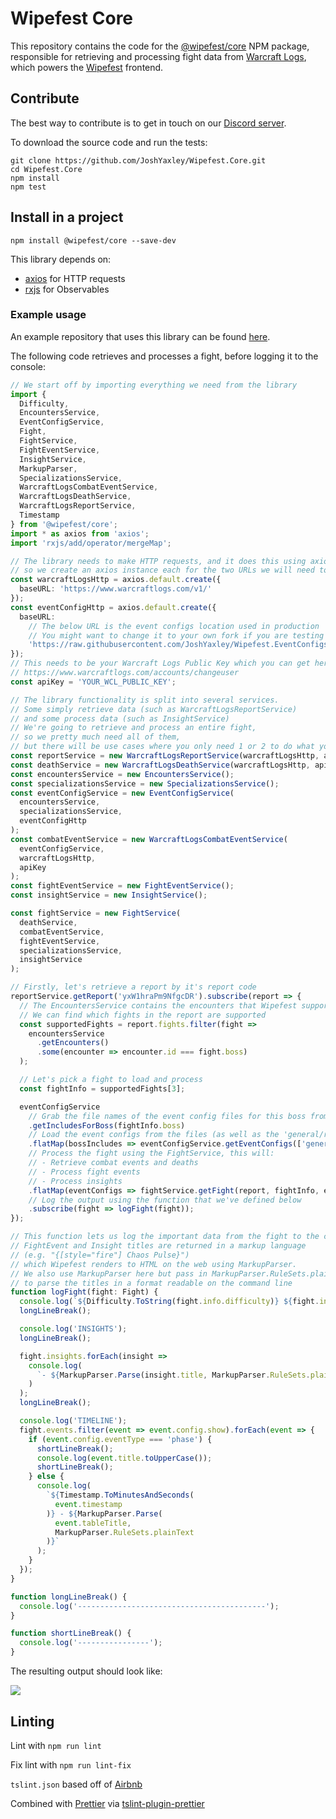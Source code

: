 ﻿# Wipefest Core

This repository contains the code for the
[@wipefest/core](https://www.npmjs.com/package/@wipefest/core)
NPM package,
responsible for retrieving and processing fight data from
[Warcraft Logs](https://www.warcraftlogs.com),
which powers the
[Wipefest](https://www.wipefest.net)
frontend.

## Contribute

The best way to contribute is to get in touch on our
[Discord server](https://discord.gg/QhE4hfS).

To download the source code and run the tests:

```
git clone https://github.com/JoshYaxley/Wipefest.Core.git
cd Wipefest.Core
npm install
npm test
```

## Install in a project

`npm install @wipefest/core --save-dev`

This library depends on:

* [axios](https://www.npmjs.com/package/axios) for HTTP requests
* [rxjs](https://www.npmjs.com/package/rxjs) for Observables

### Example usage

An example repository that uses this library can be found
[here](https://github.com/JoshYaxley/Wipefest.Core.Examples.TypeScript).

The following code retrieves and processes a fight, before logging it to the console:

``` typescript
// We start off by importing everything we need from the library
import {
  Difficulty,
  EncountersService,
  EventConfigService,
  Fight,
  FightService,
  FightEventService,
  InsightService,
  MarkupParser,
  SpecializationsService,
  WarcraftLogsCombatEventService,
  WarcraftLogsDeathService,
  WarcraftLogsReportService,
  Timestamp
} from '@wipefest/core';
import * as axios from 'axios';
import 'rxjs/add/operator/mergeMap';

// The library needs to make HTTP requests, and it does this using axios
// so we create an axios instance each for the two URLs we will need to send requests to
const warcraftLogsHttp = axios.default.create({
  baseURL: 'https://www.warcraftlogs.com/v1/'
});
const eventConfigHttp = axios.default.create({
  baseURL:
    // The below URL is the event configs location used in production
    // You might want to change it to your own fork if you are testing a change
    'https://raw.githubusercontent.com/JoshYaxley/Wipefest.EventConfigs/master/'
});
// This needs to be your Warcraft Logs Public Key which you can get here:
// https://www.warcraftlogs.com/accounts/changeuser
const apiKey = 'YOUR_WCL_PUBLIC_KEY';

// The library functionality is split into several services.
// Some simply retrieve data (such as WarcraftLogsReportService)
// and some process data (such as InsightService)
// We're going to retrieve and process an entire fight,
// so we pretty much need all of them,
// but there will be use cases where you only need 1 or 2 to do what you need.
const reportService = new WarcraftLogsReportService(warcraftLogsHttp, apiKey);
const deathService = new WarcraftLogsDeathService(warcraftLogsHttp, apiKey);
const encountersService = new EncountersService();
const specializationsService = new SpecializationsService();
const eventConfigService = new EventConfigService(
  encountersService,
  specializationsService,
  eventConfigHttp
);
const combatEventService = new WarcraftLogsCombatEventService(
  eventConfigService,
  warcraftLogsHttp,
  apiKey
);
const fightEventService = new FightEventService();
const insightService = new InsightService();

const fightService = new FightService(
  deathService,
  combatEventService,
  fightEventService,
  specializationsService,
  insightService
);

// Firstly, let's retrieve a report by it's report code
reportService.getReport('yxW1hraPm9NfgcDR').subscribe(report => {
  // The EncountersService contains the encounters that Wipefest supports
  // We can find which fights in the report are supported
  const supportedFights = report.fights.filter(fight =>
    encountersService
      .getEncounters()
      .some(encounter => encounter.id === fight.boss)
  );

  // Let's pick a fight to load and process
  const fightInfo = supportedFights[3];

  eventConfigService
    // Grab the file names of the event config files for this boss from index.json
    .getIncludesForBoss(fightInfo.boss)
    // Load the event configs from the files (as well as the 'general/raid' file)
    .flatMap(bossIncludes => eventConfigService.getEventConfigs(['general/raid'].concat(bossIncludes)))
    // Process the fight using the FightService, this will:
    // - Retrieve combat events and deaths
    // - Process fight events
    // - Process insights
    .flatMap(eventConfigs => fightService.getFight(report, fightInfo, eventConfigs))
    // Log the output using the function that we've defined below
    .subscribe(fight => logFight(fight));
});

// This function lets us log the important data from the fight to the console
// FightEvent and Insight titles are returned in a markup language
// (e.g. "{[style="fire"] Chaos Pulse}")
// which Wipefest renders to HTML on the web using MarkupParser.
// We also use MarkupParser here but pass in MarkupParser.RuleSets.plainText
// to parse the titles in a format readable on the command line
function logFight(fight: Fight) {
  console.log(`${Difficulty.ToString(fight.info.difficulty)} ${fight.info.name}`.toUpperCase());
  longLineBreak();

  console.log('INSIGHTS');
  longLineBreak();

  fight.insights.forEach(insight =>
    console.log(
      `- ${MarkupParser.Parse(insight.title, MarkupParser.RuleSets.plainText)}`
    )
  );
  longLineBreak();

  console.log('TIMELINE');
  fight.events.filter(event => event.config.show).forEach(event => {
    if (event.config.eventType === 'phase') {
      shortLineBreak();
      console.log(event.title.toUpperCase());
      shortLineBreak();
    } else {
      console.log(
        `${Timestamp.ToMinutesAndSeconds(
          event.timestamp
        )} - ${MarkupParser.Parse(
          event.tableTitle,
          MarkupParser.RuleSets.plainText
        )}`
      );
    }
  });
}

function longLineBreak() {
  console.log('------------------------------------------');
}

function shortLineBreak() {
  console.log('----------------');
}
```

The resulting output should look like:

![](https://i.imgur.com/MfBVodN.png)

## Linting

Lint with `npm run lint`

Fix lint with `npm run lint-fix`

`tslint.json` based off of [Airbnb](https://github.com/excelmicro/typescript/blob/master/linters/tslint.json)

Combined with [Prettier](https://github.com/prettier/prettier) via [tslint-plugin-prettier](https://github.com/ikatyang/tslint-plugin-prettier)